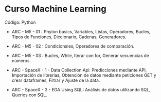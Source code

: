 # Curso Machine Learning

Código: Python

* ARC - M5 - 01 : Phyton basics, Variables, Listas, Operadores, Bucles, Tipos de Funciones, Diccionario, Cadenas, Generadores.

* ARC - M5 - 02 : Condicionales, Operadores de comparación.

* ARC - M5 - 03 : Bucles, While, Iterar con for, Generar secuencias de números.

* ARC - SpaceX - 1 - Data Collection Api: Predicciones mediante API, Importación de librerias, Obtención de datos mediante peticiones GET y crear dataframes, Filtrar y Ajuste de la data.

* ARC - SpaceX - 3 - EDA Using SQL: Análisis de datos utilizando SQL, Queries con SQL.
